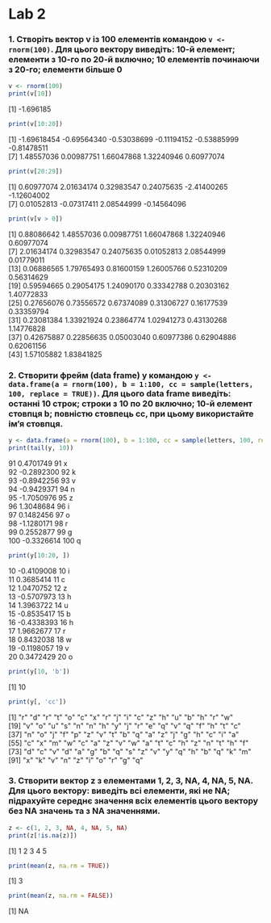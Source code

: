 # Lab 2

### 1. Створiть вектор v із 100 елементів командою `v <- rnorm(100)`. Для цього вектору виведіть: 10-й елемент; елементи з 10-го по 20-й включно; 10 елементів починаючи з 20-го; елементи більше 0

```r
v <- rnorm(100)
print(v[10])
```

[1] -1.696185

```r
print(v[10:20])
```

[1] -1.69618454 -0.69564340 -0.53038699 -0.11194152 -0.53885999 -0.81478511  
[7] 1.48557036 0.00987751 1.66047868 1.32240946 0.60977074

```r
print(v[20:29])
```

[1] 0.60977074 2.01634174 0.32983547 0.24075635 -2.41400265 -1.12604002  
[7] 0.01052813 -0.07317411 2.08544999 -0.14564096

```r
print(v[v > 0])
```

[1] 0.88086642 1.48557036 0.00987751 1.66047868 1.32240946 0.60977074  
[7] 2.01634174 0.32983547 0.24075635 0.01052813 2.08544999 0.01779011  
[13] 0.06886565 1.79765493 0.81600159 1.26005766 0.52310209 0.56314629  
[19] 0.59594665 0.29054175 1.24090170 0.33342788 0.20303162 1.40772833  
[25] 0.27656076 0.73556572 0.67374089 0.31306727 0.16177539 0.33359794  
[31] 0.23081384 1.33921924 0.23864774 1.02941273 0.43130268 1.14776828  
[37] 0.42675887 0.22856635 0.05003040 0.60977386 0.62904886 0.62061156  
[43] 1.57105882 1.83841825

### 2. Створити фрейм (data frame) y командою `y <- data.frame(a = rnorm(100), b = 1:100, cc = sample(letters, 100, replace = TRUE))`. Для цього data frame виведіть: останні 10 строк; строки з 10 по 20 включно; 10-й елемент стовпця b; повністю стовпець cc, при цьому використайте ім’я стовпця.

```r
y <- data.frame(a = rnorm(100), b = 1:100, cc = sample(letters, 100, replace = TRUE))
print(tail(y, 10))
```

91 0.4701749 91 x  
92 -0.2892300 92 k  
93 -0.8942256 93 v  
94 -0.9429371 94 n  
95 -1.7050976 95 z  
96 1.3048684 96 i  
97 0.1482456 97 o  
98 -1.1280171 98 r  
99 0.2552877 99 g  
100 -0.3326614 100 q

```r
print(y[10:20, ])
```

10 -0.4109008 10 i  
11 0.3685414 11 c  
12 1.0470752 12 z  
13 -0.5707973 13 h  
14 1.3963722 14 u  
15 -0.8535417 15 b  
16 -0.4338393 16 h  
17 1.9662677 17 r  
18 0.8432038 18 w  
19 -0.1198057 19 v  
20 0.3472429 20 o

```r
print(y[10, 'b'])
```

[1] 10

```r
print(y[, 'cc'])
```

[1] "r" "d" "r" "t" "o" "c" "x" "r" "j" "i" "c" "z" "h" "u" "b" "h" "r" "w"  
[19] "v" "o" "u" "s" "n" "n" "h" "y" "j" "r" "e" "q" "v" "q" "f" "h" "t" "c"  
[37] "n" "o" "j" "f" "p" "z" "v" "t" "b" "q" "a" "z" "j" "g" "h" "c" "i" "a"  
[55] "c" "x" "m" "w" "c" "a" "z" "v" "w" "a" "t" "c" "h" "z" "n" "t" "h" "f"  
[73] "d" "c" "v" "d" "a" "g" "b" "q" "s" "z" "v" "y" "q" "h" "b" "q" "k" "m"  
[91] "x" "k" "v" "n" "z" "i" "o" "r" "g" "q"

### 3. Створити вектор z з елементами 1, 2, 3, NA, 4, NA, 5, NA. Для цього вектору: виведіть всі елементи, які не NA; підрахуйте середнє значення всіх елементів цього вектору без NA значень та з NA значеннями.

```r
z <- c(1, 2, 3, NA, 4, NA, 5, NA)
print(z[!is.na(z)])
```

[1] 1 2 3 4 5

```r
print(mean(z, na.rm = TRUE))
```

[1] 3

```r
print(mean(z, na.rm = FALSE))
```

[1] NA
